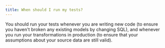 ```yaml
---
title: When should I run my tests?
---
```


You should run your tests whenever you are writing new code (to ensure you haven't broken any existing models by changing SQL), and whenever you run your transformations in production (to ensure that your assumptions about your source data are still valid).
